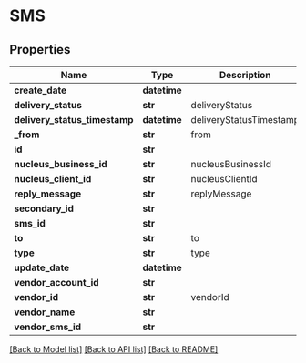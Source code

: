 # SMS

## Properties
Name | Type | Description | Notes
------------ | ------------- | ------------- | -------------
**create_date** | **datetime** |  | [optional] 
**delivery_status** | **str** | deliveryStatus | [optional] 
**delivery_status_timestamp** | **datetime** | deliveryStatusTimestamp | [optional] 
**_from** | **str** | from | [optional] 
**id** | **str** |  | [optional] 
**nucleus_business_id** | **str** | nucleusBusinessId | [optional] 
**nucleus_client_id** | **str** | nucleusClientId | [optional] 
**reply_message** | **str** | replyMessage | [optional] 
**secondary_id** | **str** |  | [optional] 
**sms_id** | **str** |  | [optional] 
**to** | **str** | to | [optional] 
**type** | **str** | type | [optional] 
**update_date** | **datetime** |  | [optional] 
**vendor_account_id** | **str** |  | [optional] 
**vendor_id** | **str** | vendorId | [optional] 
**vendor_name** | **str** |  | [optional] 
**vendor_sms_id** | **str** |  | [optional] 

[[Back to Model list]](../README.md#documentation-for-models) [[Back to API list]](../README.md#documentation-for-api-endpoints) [[Back to README]](../README.md)


